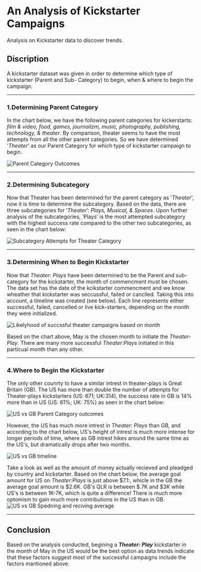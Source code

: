 # An Analysis of Kickstarter Campaigns
Analysis on Kickstarter data to discover trends.

## Discription
A kickstarter dataset was given in order to determine which type of kickstarter (Parent and Sub- Category) to begin, when & where to begin the campaign. 


---
### 1.Determining Parent Category 
In the chart below, we have the following parent categories for kickerstarts: _film & video, food, games, journailzm, music, photography, publishing, technology, & theater_. By comparison, theater seems to have the most attempts from all the other parent categories. So we have determined '_Theater_' as our Parent Category for which type of kickstarter campaign to begin. 

  ![Parent Category Outcomes](https://user-images.githubusercontent.com/98041751/154814785-38bb29d7-91c2-4ab6-97cd-96b2a24e3d90.png)


---
### 2.Determining Subcategory
Now that Theater has been determined for the parent category as '_Theater_', now it is time to determine the subcategory. Based on the data, there are three subcategories for ‘_Theater_’: _Plays, Musical, & Spaces_. Upon further analysis of the subcategories, ‘Plays’ is the most attempted subcategory with the highest success rate compared to the other two subcategories, as seen in the chart below:

  ![Subcategory Attempts for Theater Category](https://user-images.githubusercontent.com/98041751/154815928-63c1eb9a-7dae-4ec4-878d-6b9134c1fbdb.png)


---
### 3.Determining When to Begin Kickstarter 
Now that _Theater: Plays_ have been determined to be the Parent and sub-category for the kickstarter, the month of commencment must be chosen. The data set has the date of the kcikstarter commencment and we know wheather that kickstarter was seccussful, failed or canclled. Taking this into account, a timeline was created (see below). Each line represents either successful, failed, cancelled or live kick-starters, depending on the month they were initialized.

  ![Likelyhood of succssful theater campaigns based on month](https://user-images.githubusercontent.com/98041751/154815139-bd56761a-b286-494b-9092-0bfdeb4b56d8.png)

Based on the chart above, May is the chosen month to initiate the _Theater-Play_. There are many more successful _Theater:Plays_ initiated in this particual month than any other.  


---
### 4.Where to Begin the Kickstarter 
The only other counrty to have a similar intrest in theater-plays is Great Britain (GB). The US has more than double the number of attempts for Theater-plays kickstarters (US: 671; UK:314), the success rate in GB is 14% more than in US (US: 61%; UK: 75%) as seen in the chart below: 

  ![US vs GB Parent Category outcomes](https://user-images.githubusercontent.com/98041751/154817048-cc474bb2-fc9e-4af4-a197-278a41f19a38.png)
  
  However, the US has much more intrest in _Theater: Plays_ than GB, and according to the chart below, US's height of intrest is much more intense for longer periods of time, where as GB intrest hikes around the same time as the US's, but dramatically drops after two months. 
  
  ![US vs GB timeline](https://user-images.githubusercontent.com/98041751/154817279-9e7755ce-9c81-438e-8106-62b031169d85.png)
  
  Take a look as well as the amount of money actually recieved and pleadged by country and kickstarter. Based on the chart below, the average goal amount for US on _Theater:Plays_ is just above $7.1:, whicle in the GB the average goal amount is $2.6K. GB's QLR is between $.7K and $3K while US's is  between 1K-7K, which is quite a difference! There is much more optomism to gain much more contributions in the US than in GB. 
  ![US vs GB Spedning and reciving average](https://user-images.githubusercontent.com/98041751/154819260-48db583e-591a-4f74-bcee-55a3459b697c.png)
  

---
## Conclusion
Based on the analysis conducted, begining a _**Theater: Play**_ kickstarter in the month of May in the US would be the best option as data trends indicate that these factors suggest most of the successful campaigns include the factors mantioned above. 



